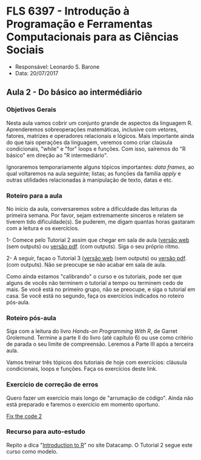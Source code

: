 #  FLS 6397 - Introdução à Programação e Ferramentas Computacionais para as Ciências Sociais

- Responsável: Leonardo S. Barone
- Data: 20/07/2017

## Aula 2 - Do básico ao intermédiário

### Objetivos Gerais

Nesta aula vamos cobrir um conjunto grande de aspectos da linguagem R. Aprenderemos sobreoperações matemáticas, inclusive com vetores,  fatores, matrizes e operadores relacionais e lógicos. Mais importante ainda do que tais operações da linguagem, veremos como criar claúsula condicionais, "while" e "for" loops e funções. Com isso, saíremos do "R básico" em direção ao "R intermediário".

Ignoraremos temporariamente alguns tópicos importantes: _data frames_, ao qual voltaremos na aula seguinte; listas; as funções da família _apply_ e outras utilidades relacionadas à manipulação de texto, datas e etc.

### Roteiro para a aula

No início da aula, conversaremos sobre a dificuldade das leituras da primeira semana. Por favor, sejam extremamente sinceros e relatem se tiverem tido dificuldade(s). Se puderem, me digam quantas horas gastaram com a leitura e os exercícios.

1- Comece pelo Tutorial 2 assim que chegar em sala de aula ([versão web](https://github.com/leobarone/FLS6397/blob/master/tutorials/tutorial2.Rmd) (sem outputs) ou [versão pdf](https://github.com/leobarone/FLS6397/blob/master/tutorials/tutorial2.pdf). 
(com outputs). Siga o seu próprio ritmo.

2- A seguir, façao o Tutorial 3 ([versão web](https://github.com/leobarone/FLS6397/blob/master/tutorials/tutorial3.Rmd) (sem outputs) ou [versão pdf](https://github.com/leobarone/FLS6397/blob/master/tutorials/tutorial3.pdf). 
(com outputs). Não se preocupe se não acabar em sala de aula.

Como ainda estamos "calibrando" o curso e os tutoriais, pode ser que alguns de vocês não terminem o tutorial a tempo ou terminem cedo de mais. Se você está no primeiro grupo, não se preocupe, e siga o tutorial em casa. Se você está no segundo, faça os exercícios indicados no roteiro pós-aula.

### Roteiro pós-aula

Siga com a leitura do livro _Hands-on Programming With R_, de Garret Grolemund. Termine a parte II do livro (até capítulo 6) ou use como critério de parada o seu limite de compreensão. Leremos a Parte III após a terceira aula.

Vamos treinar três tópicos dos tutoriais de hoje com exercícios: cláusula condicionais, loops e funções. Faça os exercícios deste link.

### Exercício de correção de erros

Quero fazer um exercício mais longo de "arrumação de código". Ainda não está preparado e faremos o exercício em momento oportuno.

[Fix the code 2](https://github.com/leobarone/FLS6397/blob/master/activities/fixthecode1.md)

### Recurso para auto-estudo

Repito a dica "[Introduction to R](https://www.datacamp.com/courses/free-introduction-to-r)" no site Datacamp. O Tutorial 2 segue este curso como modelo.